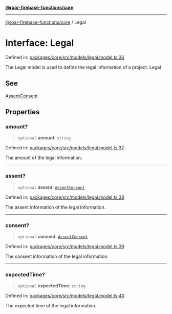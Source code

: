 [**@roar-firebase-functions/core**](../README.md)

---

[@roar-firebase-functions/core](../README.md) / Legal

# Interface: Legal

Defined in: [packages/core/src/models/legal.model.ts:36](https://github.com/yeatmanlab/roar-firebase-functions/blob/0fc701649174b7557e55644b1065be2fa3d3d7ca/packages/core/src/models/legal.model.ts#L36)

The Legal model is used to define the legal information of a project.
Legal

## See

[AssentConsent](AssentConsent.md)

## Properties

### amount?

> `optional` **amount**: `string`

Defined in: [packages/core/src/models/legal.model.ts:37](https://github.com/yeatmanlab/roar-firebase-functions/blob/0fc701649174b7557e55644b1065be2fa3d3d7ca/packages/core/src/models/legal.model.ts#L37)

The amount of the legal information.

---

### assent?

> `optional` **assent**: [`AssentConsent`](AssentConsent.md)

Defined in: [packages/core/src/models/legal.model.ts:38](https://github.com/yeatmanlab/roar-firebase-functions/blob/0fc701649174b7557e55644b1065be2fa3d3d7ca/packages/core/src/models/legal.model.ts#L38)

The assent information of the legal information.

---

### consent?

> `optional` **consent**: [`AssentConsent`](AssentConsent.md)

Defined in: [packages/core/src/models/legal.model.ts:39](https://github.com/yeatmanlab/roar-firebase-functions/blob/0fc701649174b7557e55644b1065be2fa3d3d7ca/packages/core/src/models/legal.model.ts#L39)

The consent information of the legal information.

---

### expectedTime?

> `optional` **expectedTime**: `string`

Defined in: [packages/core/src/models/legal.model.ts:40](https://github.com/yeatmanlab/roar-firebase-functions/blob/0fc701649174b7557e55644b1065be2fa3d3d7ca/packages/core/src/models/legal.model.ts#L40)

The expected time of the legal information.

